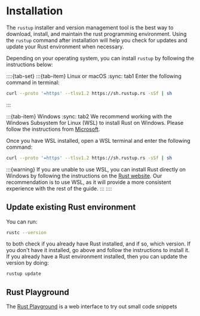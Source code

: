 # Installation

The `rustup` installer and version management tool is the best way to download, 
install, and maintain the rust programming environment. Using the `rustup` 
command after installation will help you 
check for updates and update your Rust environment when necessary.

Depending on your operating system, you can install `rustup` by following the
instructions below:


::::{tab-set}
:::{tab-item} Linux or macOS
:sync: tab1
Enter the following command in terminal:

```bash
curl --proto '=https' --tlsv1.2 https://sh.rustup.rs -sSf | sh
```
:::

:::{tab-item} Windows
:sync: tab2
We recommend working with the Windows Subsystem for Linux (WSL) to install Rust on Windows.
Please follow the instructions from [Microsoft](https://learn.microsoft.com/en-us/windows/wsl/install).

Once you have WSL installed, open a WSL terminal and enter the following command:

```bash
curl --proto '=https' --tlsv1.2 https://sh.rustup.rs -sSf | sh
```

:::{warning}
If you are unable to use WSL, you can install Rust directly on Windows by 
following the instructions on the 
[Rust website](https://www.rust-lang.org/tools/install). Our recommendation is 
to use WSL, as it will provide a more consistent experience with the rest of 
the guide.
:::
::::



<!-- ### Install ```rustup``` on Linux or macOS

### Install ```rustup``` on Windows


The rust installation scripts will typically generate a lot of terminal output.
A successful installation will return: 

```
Rust is installed now. Great! -->
<!-- ``` -->

## Update existing Rust environment

You can run:

```bash
rustc --version
```

to both check if you already have Rust installed, and if so, which version. If you don't have it installed, go above and follow the instructions to install it. If you already have a Rust environment installed, then you can update the version by doing:

```
rustup update
```



## Rust Playground 
The [Rust Playground](https://play.rust-lang.org/?version=stable&mode=debug&edition=2021) is a web interface to try out small code snippets 